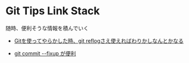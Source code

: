 # Git Tips Link Stack

随時、便利そうな情報を積んでいく

- [Gitを使ってやらかした時、git reflogさえ使えればわりかしなんとかなる](https://qiita.com/getty104/items/cfd98f5f0ea89ef07bf0)

- [git commit --fixup が便利](https://qiita.com/inukai-masanori/items/82eb0626fd75f3eb0922)